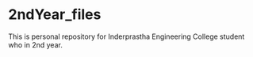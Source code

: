 # 2ndYear_files
This is personal repository for Inderprastha Engineering College student who in 2nd year.
